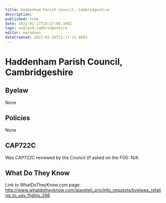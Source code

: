 ```yaml
---
title: Haddenham Parish Council, Cambridgeshire
description: 
published: true
date: 2021-02-17T18:17:08.340Z
tags: england,cambridgeshire
editor: markdown
dateCreated: 2021-02-16T12:17:11.469Z
---
```


# Haddenham Parish Council, Cambridgeshire


## Byelaw
None

## Policies
None

## CAP722C

Was CAP722C reviewed by the Council (if asked on the FOI): N/A

## What Do They Know

Link to WhatDoTheyKnow.com page:
http://www.whatdotheyknow.com/alaveteli_pro/info_requests/byelaws_relating_to_uav_flights_266

